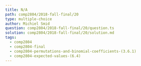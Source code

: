 ```yaml
---
title: N/A
path: comp2804/2018-fall-final/20
type: multiple-choice
author: Michiel Smid
question: comp2804/2018-fall-final/20/question.ts
solution: comp2804/2018-fall-final/20/solution.md
tags:
  - comp2804
  - comp2804-final
  - comp2804-permutations-and-binomial-coefficients-(3.6.1)
  - comp2804-expected-values-(6.4)
---
```

